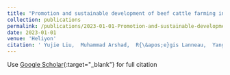```yaml
---
title: "Promotion and sustainable development of beef cattle farming industry in agro-pasture ecotone areas, Inner Mongolia of China: A comparison between two fattening systems"
collection: publications
permalink: /publications/2023-01-01-Promotion-and-sustainable-development-of-beef-cattle-farming-industry-in-agro-pasture-ecotone-areas-Inner-Mongolia-of-China-A-comparison-between-two-fattening-systems
date: 2023-01-01
venue: 'Heliyon'
citation: ' Yujie Liu,  Muhammad Arshad,  R{\&apos;e}gis Lanneau,  Yang Jianguo,   others, &quot;Promotion and sustainable development of beef cattle farming industry in agro-pasture ecotone areas, Inner Mongolia of China: A comparison between two fattening systems.&quot; Heliyon, 2023.'
---
```

Use [Google Scholar](https://scholar.google.com/scholar?q=Promotion+and+sustainable+development+of+beef+cattle+farming+industry+in+agro+pasture+ecotone+areas,+Inner+Mongolia+of+China:+A+comparison+between+two+fattening+systems){:target="_blank"} for full citation